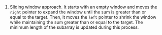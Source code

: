 1. Sliding window approach. It starts with an empty window and moves the `right` pointer to expand the window until the sum is greater than or equal to the target. Then, it moves the `left` pointer to shrink the window while maintaining the sum greater than or equal to the target. The minimum length of the subarray is updated during this process.​
